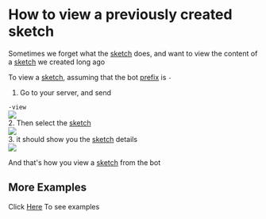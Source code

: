 # How to view a previously created sketch
Sometimes we forget what the [sketch](create.md) does, and want to view the content of a [sketch](create.md) we created long ago

To view a [sketch](create.md), assuming that the bot [prefix](prefix.md) is `-`

1. Go to your server, and send

`-view`\
![](https://i.imgur.com/qz3X9TF.jpg)\
2. Then select the [sketch](create.md)\
![](https://i.imgur.com/0RJJSdy.jpg)\
3. it should show you the [sketch](create.md) details\
![](https://i.imgur.com/DhgW9Tm.jpg)

And that's how you view a [sketch](create.md) from the bot

## More Examples
Click [Here](../examples/) To see examples
